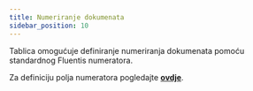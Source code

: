 ```yaml
---
title: Numeriranje dokumenata
sidebar_position: 10
---
```


Tablica omogućuje definiranje numeriranja dokumenata pomoću standardnog Fluentis numeratora.

Za definiciju polja numeratora pogledajte [**ovdje**](/docs/configurations/tables/fluentis-numerations).